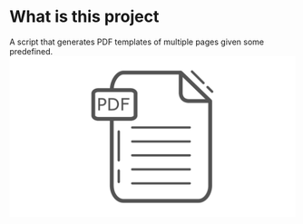# What is this project
A script that generates PDF templates of multiple pages given some predefined.
![PDF Template](3.png)